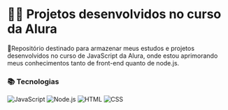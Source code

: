 # 👨‍🎓 Projetos desenvolvidos no curso da Alura

👾Repositório destinado para armazenar meus estudos e projetos desenvolvidos no curso de JavaScript da Alura, onde estou aprimorando meus conhecimentos tanto de front-end quanto de node.js.


### 📚 Tecnologias

![JavaScript](https://img.shields.io/badge/JavaScript-F7DF1E?style=for-the-badge&logo=javascript&logoColor=black) ![Node.js](https://img.shields.io/badge/Node.js-43853D?style=for-the-badge&logo=node.js&logoColor=white) ![HTML](https://img.shields.io/badge/HTML5-E34F26?style=for-the-badge&logo=html5&logoColor=white) ![CSS](https://img.shields.io/badge/CSS3-1572B6?style=for-the-badge&logo=css3&logoColor=white)



